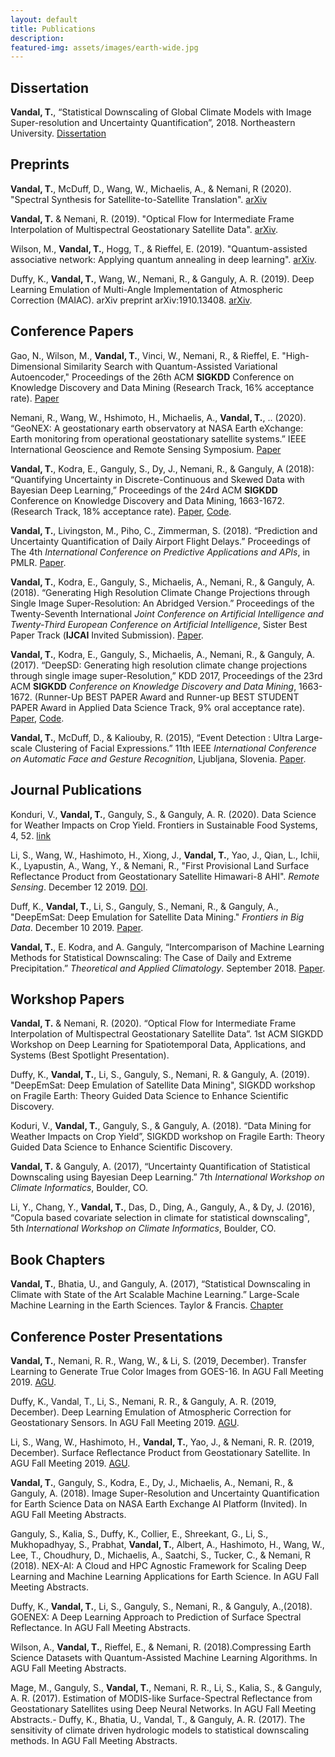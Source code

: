 ```yaml
---
layout: default
title: Publications 
description: 
featured-img: assets/images/earth-wide.jpg
---
```


## Dissertation

**Vandal, T.**, “Statistical Downscaling of Global Climate Models with Image Super-resolution and Uncertainty Quantification”, 2018. Northeastern University. [Dissertation](./papers/vandal_dissertation_2018.pdf)


## Preprints

**Vandal, T.**, McDuff, D., Wang, W., Michaelis, A., & Nemani, R (2020). "Spectral Synthesis for Satellite-to-Satellite Translation". [arXiv](https://arxiv.org/abs/2010.06045")

**Vandal, T.** & Nemani, R. (2019). "Optical Flow for Intermediate Frame Interpolation of Multispectral Geostationary Satellite Data". [arXiv](https://arxiv.org/pdf/1907.12013.pdf).

Wilson, M., **Vandal, T.**, Hogg, T., & Rieffel, E. (2019). "Quantum-assisted associative network: Applying quantum annealing in deep learning". [arXiv](https://arxiv.org/pdf/1904.10573.pdf).

Duffy, K., **Vandal, T.**, Wang, W., Nemani, R., & Ganguly, A. R. (2019). Deep Learning Emulation of Multi-Angle Implementation of Atmospheric Correction (MAIAC). arXiv preprint arXiv:1910.13408. [arXiv](https://arxiv.org/pdf/1910.13408).

## Conference Papers

Gao, N., Wilson, M., **Vandal, T.**, Vinci, W., Nemani, R., & Rieffel, E. "High-Dimensional Similarity Search with Quantum-Assisted Variational Autoencoder," Proceedings of the 26th ACM **SIGKDD** Conference on Knowledge Discovery and Data Mining (Research Track, 16% acceptance rate). [Paper](https://www.kdd.org/kdd2020/accepted-papers/view/high-dimensional-similarity-search-with-quantum-assisted-variational-autoen)

Nemani, R., Wang, W., Hshimoto, H., Michaelis, A., **Vandal, T.**, .. (2020). “GeoNEX: A geostationary earth observatory at NASA Earth eXchange: Earth monitoring from operational geostationary satellite systems.” IEEE International Geoscience and Remote Sensing Symposium. [Paper](https://igarss2020.org/view_paper.php?PaperNum=1427)


**Vandal, T.**, Kodra, E., Ganguly, S., Dy, J., Nemani, R., & Ganguly, A (2018): “Quantifying Uncertainty in Discrete-Continuous and Skewed Data with Bayesian Deep Learning,” Proceedings of the 24rd ACM **SIGKDD** Conference on Knowledge Discovery and Data Mining, 1663-1672. (Research Track, 18% acceptance rate). [Paper](https://www.kdd.org/kdd2018/accepted-papers/view/quantifying-uncertainty-in-discrete-continuous-and-skewed-data-with-bayesia), [Code](https://github.com/tjvandal/discrete-continuous-bdl).

**Vandal, T.**, Livingston, M., Piho, C., Zimmerman, S. (2018). “Prediction and Uncertainty Quantification of Daily Airport Flight Delays.” Proceedings of The 4th *International Conference on Predictive Applications and APIs*, in PMLR. [Paper](http://proceedings.mlr.press/v82/vandal18a/vandal18a.pdf).

**Vandal, T.**, Kodra, E., Ganguly, S., Michaelis, A., Nemani, R., & Ganguly, A. (2018). “Generating High Resolution Climate Change Projections through Single Image Super-Resolution: An Abridged Version.” Proceedings of the Twenty-Seventh International *Joint Conference on Artificial Intelligence and Twenty-Third European Conference on Artificial Intelligence*, Sister Best Paper Track (**IJCAI** Invited Submission). [Paper](https://www.ijcai.org/proceedings/2018/0759.pdf).

**Vandal, T.**, Kodra, E., Ganguly, S., Michaelis, A., Nemani, R., & Ganguly, A. (2017). “DeepSD: Generating high resolution climate change projections through single image super-Resolution,” KDD 2017, Proceedings of the 23rd ACM **SIGKDD** *Conference on Knowledge Discovery and Data Mining*, 1663-1672. (Runner-Up BEST PAPER Award and Runner-up BEST STUDENT PAPER Award in Applied Data Science Track, 9% oral acceptance rate). [Paper](https://www.kdd.org/kdd2017/papers/view/deepsd-generating-high-resolution-climate-change-projections-through-single), [Code](https://github.com/tjvandal/deepsd).

**Vandal, T.**, McDuff, D., & Kaliouby, R. (2015), “Event Detection : Ultra Large-scale Clustering of Facial Expressions.” 11th IEEE *International Conference on Automatic Face and Gesture Recognition*, Ljubljana, Slovenia. [Paper](http://www.affectiva.com/wp-content/uploads/2017/03/Event-Detection-Ultra-Large-scale-Clustering-of-Facial-Expressions.pdf).

## Journal Publications

Konduri, V., **Vandal, T.**, Ganguly, S., & Ganguly, A. R. (2020). Data Science for Weather Impacts on Crop Yield. Frontiers in Sustainable Food Systems, 4, 52. [link](https://www.frontiersin.org/articles/10.3389/fsufs.2020.00052/full)

Li, S., Wang, W., Hashimoto, H., Xiong, J., **Vandal, T.**, Yao, J., Qian, L., Ichii, K., Lyapustin, A., Wang, Y., & Nemani, R., "First Provisional Land Surface Reflectance Product from Geostationary Satellite Himawari-8 AHI". *Remote Sensing*. December 12 2019. [DOI](https://doi.org/10.3390/rs11242990).

Duff, K., **Vandal, T.**, Li, S., Ganguly, S., Nemani, R., & Ganguly, A., "DeepEmSat: Deep Emulation for Satellite Data Mining." *Frontiers in Big Data*. December 10 2019. [Paper](https://www.frontiersin.org/articles/10.3389/fdata.2019.00042/full).

**Vandal, T.**, E. Kodra, and A. Ganguly, “Intercomparison of Machine Learning Methods for Statistical Downscaling: The Case of Daily and Extreme Precipitation.” *Theoretical and Applied Climatology*. September 2018. [Paper](https://link.springer.com/article/10.1007/s00704-018-2613-3).

## Workshop Papers

**Vandal, T.** & Nemani, R. (2020). “Optical Flow for Intermediate Frame Interpolation of Multispectral Geostationary Satellite Data”.  1st ACM SIGKDD Workshop on Deep Learning for Spatiotemporal Data,
Applications, and Systems (Best Spotlight Presentation).

Duffy, K., **Vandal, T.**, Li, S., Ganguly, S., Nemani, R. & Ganguly, A. (2019). "DeepEmSat: Deep Emulation of Satellite Data Mining", SIGKDD workshop on Fragile Earth: Theory Guided Data Science to Enhance Scientific Discovery. 

Koduri, V., **Vandal, T.**, Ganguly, S., & Ganguly, A. (2018). “Data Mining for Weather Impacts on Crop Yield”,  SIGKDD workshop on Fragile Earth: Theory Guided Data Science to Enhance Scientific Discovery. 

**Vandal, T.** & Ganguly, A. (2017), “Uncertainty Quantification of Statistical Downscaling using Bayesian Deep Learning.” 7th *International Workshop on Climate Informatics*, Boulder, CO. 

Li, Y., Chang, Y., **Vandal, T.**,  Das, D., Ding, A., Ganguly,  A., & Dy, J. (2016), “Copula based covariate selection in climate for statistical downscaling", 5th *International Workshop on Climate Informatics*, Boulder, CO.

## Book Chapters

**Vandal, T.**,  Bhatia, U., and Ganguly, A. (2017), “Statistical Downscaling in Climate with State of the Art Scalable Machine Learning.” Large-Scale Machine Learning in the Earth Sciences. Taylor & Francis. [Chapter](https://www.taylorfrancis.com/books/e/9781315371740/chapters/10.4324/9781315371740-4)

## Conference Poster Presentations

**Vandal, T.**, Nemani, R. R., Wang, W., & Li, S. (2019, December). Transfer Learning to Generate True Color Images from GOES-16. In AGU Fall Meeting 2019. [AGU](https://agu.confex.com/agu/fm19/meetingapp.cgi/Paper/608499).

Duffy, K., Vandal, T., Li, S., Nemani, R. R., & Ganguly, A. R. (2019, December). Deep Learning Emulation of Atmospheric Correction for Geostationary Sensors. In AGU Fall Meeting 2019. [AGU](https://agu.confex.com/agu/fm19/meetingapp.cgi/Paper/543801).

Li, S., Wang, W., Hashimoto, H., **Vandal, T.**, Yao, J., & Nemani, R. R. (2019, December). Surface Reflectance Product from Geostationary Satellite. In AGU Fall Meeting 2019. [AGU](https://agu.confex.com/agu/fm19/meetingapp.cgi/Paper/488058).

**Vandal, T.**, Ganguly, S., Kodra, E., Dy, J., Michaelis, A., Nemani, R., & Ganguly, A. (2018). Image Super-Resolution and Uncertainty Quantification for Earth Science Data on NASA Earth Exchange AI Platform (Invited). In AGU Fall Meeting Abstracts.

Ganguly, S., Kalia, S., Duffy, K., Collier, E., Shreekant, G., Li, S., Mukhopadhyay, S., Prabhat, **Vandal, T.**, Albert, A., Hashimoto, H., Wang, W., Lee, T., Choudhury, D., Michaelis, A., Saatchi, S., Tucker, C., & Nemani, R (2018). NEX-AI: A Cloud and HPC Agnostic Framework for Scaling Deep Learning and Machine Learning Applications for Earth Science. In AGU Fall Meeting Abstracts.

Duffy, K., **Vandal, T.**, Li, S., Ganguly, S., Nemani, R., & Ganguly, A.,(2018). GOENEX: A Deep Learning Approach to Prediction of Surface Spectral Reflectance. In AGU Fall Meeting Abstracts.

Wilson, A., **Vandal, T.**, Rieffel, E., & Nemani, R. (2018).Compressing Earth Science Datasets with Quantum-Assisted Machine Learning Algorithms. In AGU Fall Meeting Abstracts.

Mage, M., Ganguly, S., **Vandal, T.**, Nemani, R. R., Li, S., Kalia, S., & Ganguly, A. R. (2017). Estimation of MODIS-like Surface-Spectral Reflectance from Geostationary Satellites using Deep Neural Networks. In AGU Fall Meeting Abstracts.- Duffy, K., Bhatia, U., Vandal, T., & Ganguly, A. R. (2017). The sensitivity of climate driven hydrologic models to statistical downscaling methods. In AGU Fall Meeting Abstracts.


